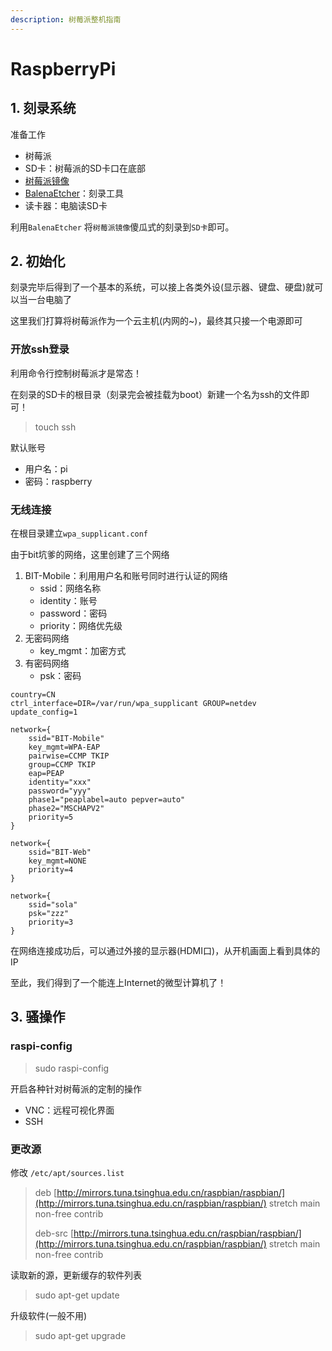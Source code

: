 ```yaml
---
description: 树莓派整机指南
---
```


# RaspberryPi

## 1. 刻录系统

准备工作

* 树莓派
* SD卡：树莓派的SD卡口在底部
* [树莓派镜像](https://www.raspberrypi.org/downloads/raspbian/%20)
* [BalenaEtcher](https://www.balena.io/etcher/)：刻录工具
* 读卡器：电脑读SD卡

利用`BalenaEtcher` 将`树莓派镜像`傻瓜式的刻录到`SD卡`即可。

## 2. 初始化

刻录完毕后得到了一个基本的系统，可以接上各类外设\(显示器、键盘、硬盘\)就可以当一台电脑了

这里我们打算将树莓派作为一个云主机\(内网的~\)，最终其只接一个电源即可

### 开放ssh登录

利用命令行控制树莓派才是常态！

在刻录的SD卡的根目录（刻录完会被挂载为boot）新建一个名为ssh的文件即可！

> touch ssh

默认账号

* 用户名：pi
* 密码：raspberry

### 无线连接

在根目录建立`wpa_supplicant.conf`

由于bit坑爹的网络，这里创建了三个网络

1. BIT-Mobile：利用用户名和账号同时进行认证的网络
   * ssid：网络名称
   * identity：账号
   * password：密码
   * priority：网络优先级
2. 无密码网络
   * key\_mgmt：加密方式
3. 有密码网络
   * psk：密码

```text
country=CN
ctrl_interface=DIR=/var/run/wpa_supplicant GROUP=netdev
update_config=1

network={
    ssid="BIT-Mobile"
    key_mgmt=WPA-EAP
    pairwise=CCMP TKIP
    group=CCMP TKIP
    eap=PEAP
    identity="xxx"
    password="yyy"
    phase1="peaplabel=auto pepver=auto"
    phase2="MSCHAPV2"
    priority=5
}

network={
    ssid="BIT-Web"
    key_mgmt=NONE
    priority=4
}

network={
    ssid="sola"
    psk="zzz"
    priority=3
}
```

在网络连接成功后，可以通过外接的显示器\(HDMI口\)，从开机画面上看到具体的IP

至此，我们得到了一个能连上Internet的微型计算机了！

## 3. 骚操作

### raspi-config

> sudo raspi-config

开启各种针对树莓派的定制的操作

* VNC：远程可视化界面
* SSH

### 更改源

修改 `/etc/apt/sources.list`

> deb [http://mirrors.tuna.tsinghua.edu.cn/raspbian/raspbian/](http://mirrors.tuna.tsinghua.edu.cn/raspbian/raspbian/) stretch main non-free contrib
>
> deb-src [http://mirrors.tuna.tsinghua.edu.cn/raspbian/raspbian/](http://mirrors.tuna.tsinghua.edu.cn/raspbian/raspbian/) stretch main non-free contrib

读取新的源，更新缓存的软件列表

> sudo apt-get update

升级软件\(一般不用\)

> sudo apt-get upgrade

